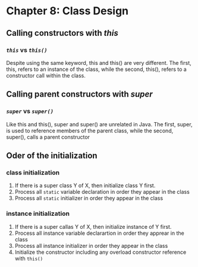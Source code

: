 # Chapter 8: Class Design

## Calling constructors with *this*

### ***`this`*** vs ***`this()`***

Despite using the same keyword, this and this() are very different. The first, this, refers to an instance of the class, while the second, this(), refers to a constructor call within the class.

## Calling parent constructors with *super*

### ***`super`*** vs ***`super()`***

Like this and this(), super and super() are unrelated in Java. The first, super, is used to reference members of the parent class, while the second, super(), calls a parent constructor

## Oder of the initialization

### class initialization

1. If there is a super class Y of X, then initialize class Y first.
2. Process all `static` variable declaration in order they appear in the class
3. Process all `static` initializer in order they appear in the class

### instance initialization

1. If there is a super callas Y of X, then initialize instance of Y first.
2. Process all instance variable declarartion in order they apprear in the class
3. Process all instance initializer in order they appear in the class
4. Initialize the constructor including any overload constructor reference with `this()`
